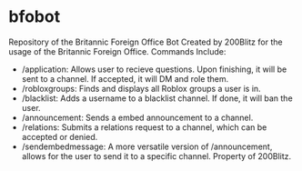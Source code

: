# bfobot
Repository of the Britannic Foreign Office Bot
Created by 200Blitz for the usage of the Britannic Foreign Office. 
Commands Include:
- /application: Allows user to recieve questions. Upon finishing, it will be sent to a channel. If accepted, it will DM and role them.
- /robloxgroups: Finds and displays all Roblox groups a user is in.
- /blacklist: Adds a username to a blacklist channel. If done, it will ban the user.
- /announcement: Sends a embed announcement to a channel.
- /relations: Submits a relations request to a channel, which can be accepted or denied.
- /sendembedmessage: A more versatile version of /announcement, allows for the user to send it to a specific channel.
Property of 200Blitz.
